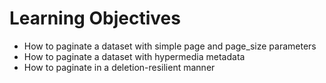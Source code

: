 # Learning Objectives
 - How to paginate a dataset with simple page and page_size parameters
 - How to paginate a dataset with hypermedia metadata
 - How to paginate in a deletion-resilient manner